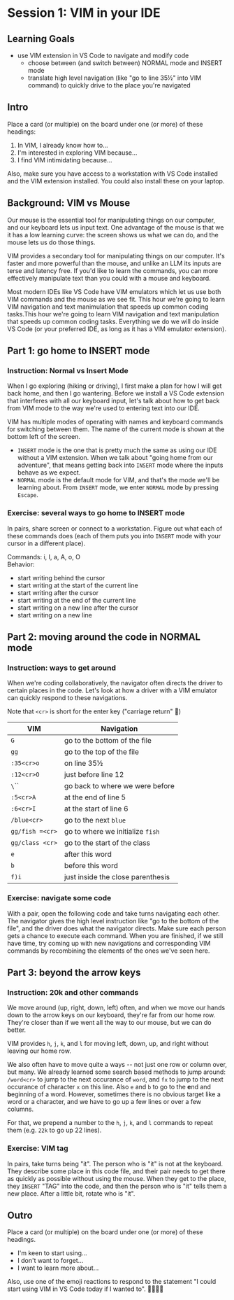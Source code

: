 # Session 1: VIM in your IDE

## Learning Goals

 - use VIM extension in VS Code to navigate and modify code
   - choose between (and switch between) NORMAL mode and INSERT mode
   - translate high level navigation (like "go to line 35½" into VIM command) to
     quickly drive to the place you're navigated

## Intro

Place a card (or multiple) on the board under one (or more) of these headings:

1. In VIM, I already know how to...
2. I'm interested in exploring VIM because...
3. I find VIM intimidating because...

Also, make sure you have access to a workstation with VS Code installed and the
VIM extension installed. You could also install these on your laptop.

## Background: VIM vs Mouse

Our mouse is the essential tool for manipulating things on our computer, and our
keyboard lets us input text. One advantage of the mouse is that we it has a low
learning curve: the screen shows us what we can do, and the mouse lets us do
those things.

VIM provides a secondary tool for manipulating things on our computer. It's
faster and more powerful than the mouse, and unlike an LLM its inputs are terse
and latency free. If you'd like to learn the commands, you can more effectively
manipulate text than you could with a mouse and keyboard.

Most modern IDEs like VS Code have VIM emulators which let us use both VIM
commands and the mouse as we see fit. This hour we're going to learn VIM
navigation and text manimulation that speeds up common coding tasks.This hour
we're going to learn VIM navigation and text manipulation that speeds up common
coding tasks. Everything we do we will do inside VS Code (or your preferred IDE,
as long as it has a VIM emulator extension).

## Part 1: go home to INSERT mode
### Instruction: Normal vs Insert Mode

When I go exploring (hiking or driving), I first make a plan for how I will get
back home, and then I go wantering. Before we install a VS Code extension that
interferes with all our keyboard input, let's talk about how to get back from
VIM mode to the way we're used to entering text into our IDE.

VIM has multiple modes of operating with names and keyboard commands for
switching between them. The name of the current mode is shown at the bottom left
of the screen.

 - `INSERT` mode is the one that is pretty much the same as using our IDE
   without a VIM extension. When we talk about "going home from our adventure",
   that means getting back into `INSERT` mode where the inputs behave as we
   expect.
 - `NORMAL` mode is the default mode for VIM, and that's the mode we'll be
   learning about. From `INSERT` mode, we enter `NORMAL` mode by pressing
   `Escape`.

### Exercise: several ways to go home to INSERT mode

In pairs, share screen or connect to a workstation. Figure out what each of
these commands does (each of them puts you into `INSERT` mode with your cursor
in a different place).

Commands: i, I, a, A, o, O  
Behavior:
  - start writing behind the cursor
  - start writing at the start of the current line
  - start writing after the cursor
  - start writing at the end of the current line
  - start writing on a new line after the cursor
  - start writing on a new line 

## Part 2: moving around the code in NORMAL mode
### Instruction: ways to get around

When we're coding collaboratively, the navigator often directs the driver to
certain places in the code. Let's look at how a driver with a VIM emulator can
quickly respond to these navigations.

Note that `<cr>` is short for the enter key ("carriage return" 📇)

| VIM             | Navigation                        |
|-----------------|-----------------------------------|
| `G`             | go to the bottom of the file      |
| `gg`            | go to the top of the file         |
| `:35<cr>o`      | on line 35½                       |
| `:12<cr>O`      | just before line 12               |
| `\`\``          | go back to where we were before   |
| `:5<cr>A`       | at the end of line 5              |
| `:6<cr>I`       | at the start of line 6            |
| `/blue<cr>`     | go to the next `blue`             |
| `gg/fish =<cr>` | go to where we initialize `fish`  |
| `gg/class <cr>` | go to the start of the class      |
| `e`             | after this word                   |
| `b`             | before this word                  |
| `f)i`           | just inside the close parenthesis |

### Exercise: navigate some code

With a pair, open the following code and take turns navigating each other. The
navigator gives the high level instruction like "go to the bottom of the file",
and the driver does what the navigator directs. Make sure each person gets a
chance to execute each command. When you are finished, if we still have time,
try coming up with new navigations and corresponding VIM commands by recombining
the elements of the ones we've seen here.

## Part 3: beyond the arrow keys
### Instruction: 20k and other commands

We move around (up, right, down, left) often, and when we move our hands down to
the arrow keys on our keyboard, they're far from our home row. They're closer
than if we went all the way to our mouse, but we can do better.

VIM provides `h`, `j`, `k`, and `l` for moving left, down, up, and right without
leaving our home row.

We also often have to move quite a ways -- not just one row or column over, but
many. We already learned some search based methods to jump around: `/word<cr>`
to jump to the next occurance of `word`, and `fx` to jump to the next occurance
of character `x` on this line. Also `e` and `b` to go to the **e**nd and
**b**eginning of a word. However, sometimes there is no obvious target like a
word or a character, and we have to go up a few lines or over a few columns.

For that, we prepend a number to the `h`, `j`, `k`, and `l` commands to repeat
them (e.g. `22k` to go up 22 lines).

### Exercise: VIM tag

In pairs, take turns being "it". The person who is "it" is not at the keyboard.
They describe some place in this code file, and their pair needs to get there as
quickly as possible without using the mouse. When they get to the place, they
`INSERT` "TAG" into the code, and then the person who is "it" tells them a new
place. After a little bit, rotate who is "it".

## Outro

Place a card (or multiple) on the board under one (or more) of these headings.

- I'm keen to start using...
- I don't want to forget...
- I want to learn more about...

Also, use one of the emoji reactions to respond to the statement "I could start
using VIM in VS Code today if I wanted to". 🙌🏻🤷😬
